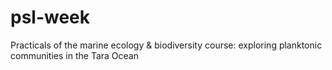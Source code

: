 # psl-week
Practicals of the marine ecology &amp; biodiversity course: exploring planktonic communities in the Tara Ocean
